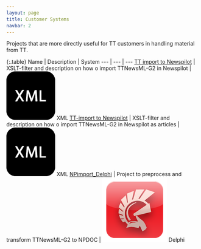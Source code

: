 ```yaml
---
layout: page
title: Customer Systems
navbar: 2
---
```


Projects that are more directly useful for TT customers in handling material from TT.

{:.table}
Name | Description | System
--- | --- | ---
[TT import to Newspilot][1] | XSLT-filter and description on how o import TTNewsML-G2 in Newspilot | ![](images/xml_logo.png) XML
[TT-import to Newspilot][2] | XSLT-filter and description on how o import TTNewsML-G2 in Newspilot as articles | ![](images/xml_logo.png) XML
[NPimport\_Delphi][3] | Project to preprocess and transform TTNewsML-G2 to NPDOC | ![](images/delphi_logo.png) Delphi

[1]:  nptgr.html
[2]:  npart.html
[3]:  npimp.html
